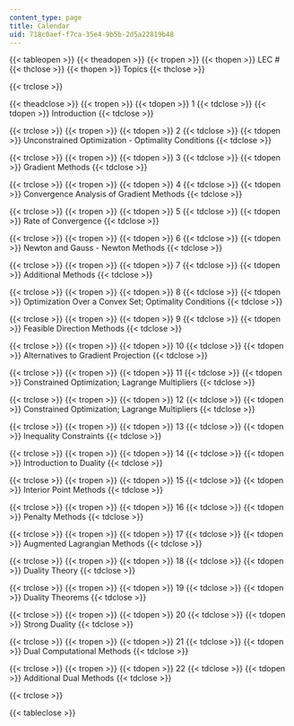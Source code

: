 ```yaml
---
content_type: page
title: Calendar
uid: 718c0aef-f7ca-35e4-9b5b-2d5a22819b48
---
```


{{< tableopen >}}
{{< theadopen >}}
{{< tropen >}}
{{< thopen >}}
LEC #
{{< thclose >}}
{{< thopen >}}
Topics
{{< thclose >}}

{{< trclose >}}

{{< theadclose >}}
{{< tropen >}}
{{< tdopen >}}
1
{{< tdclose >}}
{{< tdopen >}}
Introduction
{{< tdclose >}}

{{< trclose >}}
{{< tropen >}}
{{< tdopen >}}
2
{{< tdclose >}}
{{< tdopen >}}
Unconstrained Optimization - Optimality Conditions
{{< tdclose >}}

{{< trclose >}}
{{< tropen >}}
{{< tdopen >}}
3
{{< tdclose >}}
{{< tdopen >}}
Gradient Methods
{{< tdclose >}}

{{< trclose >}}
{{< tropen >}}
{{< tdopen >}}
4
{{< tdclose >}}
{{< tdopen >}}
Convergence Analysis of Gradient Methods
{{< tdclose >}}

{{< trclose >}}
{{< tropen >}}
{{< tdopen >}}
5
{{< tdclose >}}
{{< tdopen >}}
Rate of Convergence
{{< tdclose >}}

{{< trclose >}}
{{< tropen >}}
{{< tdopen >}}
6
{{< tdclose >}}
{{< tdopen >}}
Newton and Gauss - Newton Methods
{{< tdclose >}}

{{< trclose >}}
{{< tropen >}}
{{< tdopen >}}
7
{{< tdclose >}}
{{< tdopen >}}
Additional Methods
{{< tdclose >}}

{{< trclose >}}
{{< tropen >}}
{{< tdopen >}}
8
{{< tdclose >}}
{{< tdopen >}}
Optimization Over a Convex Set; Optimality Conditions
{{< tdclose >}}

{{< trclose >}}
{{< tropen >}}
{{< tdopen >}}
9
{{< tdclose >}}
{{< tdopen >}}
Feasible Direction Methods
{{< tdclose >}}

{{< trclose >}}
{{< tropen >}}
{{< tdopen >}}
10
{{< tdclose >}}
{{< tdopen >}}
Alternatives to Gradient Projection
{{< tdclose >}}

{{< trclose >}}
{{< tropen >}}
{{< tdopen >}}
11
{{< tdclose >}}
{{< tdopen >}}
Constrained Optimization; Lagrange Multipliers
{{< tdclose >}}

{{< trclose >}}
{{< tropen >}}
{{< tdopen >}}
12
{{< tdclose >}}
{{< tdopen >}}
Constrained Optimization; Lagrange Multipliers
{{< tdclose >}}

{{< trclose >}}
{{< tropen >}}
{{< tdopen >}}
13
{{< tdclose >}}
{{< tdopen >}}
Inequality Constraints
{{< tdclose >}}

{{< trclose >}}
{{< tropen >}}
{{< tdopen >}}
14
{{< tdclose >}}
{{< tdopen >}}
Introduction to Duality
{{< tdclose >}}

{{< trclose >}}
{{< tropen >}}
{{< tdopen >}}
15
{{< tdclose >}}
{{< tdopen >}}
Interior Point Methods
{{< tdclose >}}

{{< trclose >}}
{{< tropen >}}
{{< tdopen >}}
16
{{< tdclose >}}
{{< tdopen >}}
Penalty Methods
{{< tdclose >}}

{{< trclose >}}
{{< tropen >}}
{{< tdopen >}}
17
{{< tdclose >}}
{{< tdopen >}}
Augmented Lagrangian Methods
{{< tdclose >}}

{{< trclose >}}
{{< tropen >}}
{{< tdopen >}}
18
{{< tdclose >}}
{{< tdopen >}}
Duality Theory
{{< tdclose >}}

{{< trclose >}}
{{< tropen >}}
{{< tdopen >}}
19
{{< tdclose >}}
{{< tdopen >}}
Duality Theorems
{{< tdclose >}}

{{< trclose >}}
{{< tropen >}}
{{< tdopen >}}
20
{{< tdclose >}}
{{< tdopen >}}
Strong Duality
{{< tdclose >}}

{{< trclose >}}
{{< tropen >}}
{{< tdopen >}}
21
{{< tdclose >}}
{{< tdopen >}}
Dual Computational Methods
{{< tdclose >}}

{{< trclose >}}
{{< tropen >}}
{{< tdopen >}}
22
{{< tdclose >}}
{{< tdopen >}}
Additional Dual Methods
{{< tdclose >}}

{{< trclose >}}

{{< tableclose >}}